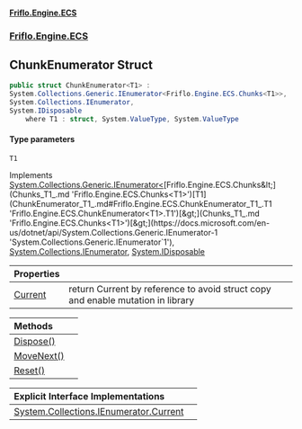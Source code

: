 #### [Friflo.Engine.ECS](index.md 'index')
### [Friflo.Engine.ECS](Friflo.Engine.ECS.md 'Friflo.Engine.ECS')

## ChunkEnumerator<T1> Struct

```csharp
public struct ChunkEnumerator<T1> :
System.Collections.Generic.IEnumerator<Friflo.Engine.ECS.Chunks<T1>>,
System.Collections.IEnumerator,
System.IDisposable
    where T1 : struct, System.ValueType, System.ValueType
```
#### Type parameters

<a name='Friflo.Engine.ECS.ChunkEnumerator_T1_.T1'></a>

`T1`

Implements [System.Collections.Generic.IEnumerator&lt;](https://docs.microsoft.com/en-us/dotnet/api/System.Collections.Generic.IEnumerator-1 'System.Collections.Generic.IEnumerator`1')[Friflo.Engine.ECS.Chunks&lt;](Chunks_T1_.md 'Friflo.Engine.ECS.Chunks<T1>')[T1](ChunkEnumerator_T1_.md#Friflo.Engine.ECS.ChunkEnumerator_T1_.T1 'Friflo.Engine.ECS.ChunkEnumerator<T1>.T1')[&gt;](Chunks_T1_.md 'Friflo.Engine.ECS.Chunks<T1>')[&gt;](https://docs.microsoft.com/en-us/dotnet/api/System.Collections.Generic.IEnumerator-1 'System.Collections.Generic.IEnumerator`1'), [System.Collections.IEnumerator](https://docs.microsoft.com/en-us/dotnet/api/System.Collections.IEnumerator 'System.Collections.IEnumerator'), [System.IDisposable](https://docs.microsoft.com/en-us/dotnet/api/System.IDisposable 'System.IDisposable')

| Properties | |
| :--- | :--- |
| [Current](ChunkEnumerator_T1_.Current.md 'Friflo.Engine.ECS.ChunkEnumerator<T1>.Current') | return Current by reference to avoid struct copy and enable mutation in library |

| Methods | |
| :--- | :--- |
| [Dispose()](ChunkEnumerator_T1_.Dispose().md 'Friflo.Engine.ECS.ChunkEnumerator<T1>.Dispose()') | |
| [MoveNext()](ChunkEnumerator_T1_.MoveNext().md 'Friflo.Engine.ECS.ChunkEnumerator<T1>.MoveNext()') | |
| [Reset()](ChunkEnumerator_T1_.Reset().md 'Friflo.Engine.ECS.ChunkEnumerator<T1>.Reset()') | |

| Explicit Interface Implementations | |
| :--- | :--- |
| [System.Collections.IEnumerator.Current](ChunkEnumerator_T1_.System.Collections.IEnumerator.Current.md 'Friflo.Engine.ECS.ChunkEnumerator<T1>.System.Collections.IEnumerator.Current') | |
